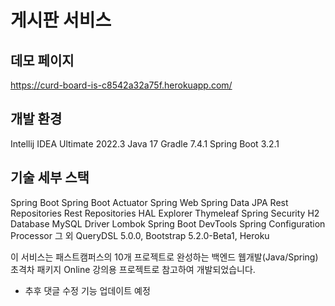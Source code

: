 # 게시판 서비스
## 데모 페이지

https://curd-board-is-c8542a32a75f.herokuapp.com/
## 개발 환경

Intellij IDEA Ultimate 2022.3
Java 17
Gradle 7.4.1
Spring Boot 3.2.1

## 기술 세부 스택

Spring Boot
Spring Boot Actuator
Spring Web
Spring Data JPA
Rest Repositories
Rest Repositories HAL Explorer
Thymeleaf
Spring Security
H2 Database
MySQL Driver
Lombok
Spring Boot DevTools
Spring Configuration Processor
그 외
QueryDSL 5.0.0, Bootstrap 5.2.0-Beta1, Heroku



이 서비스는 패스트캠퍼스의 10개 프로젝트로 완성하는 백엔드 웹개발(Java/Spring) 초격차 패키지 Online 강의용 프로젝트로 참고하여 개발되었습니다.

+ 추후 댓글 수정 기능 업데이트 예정
